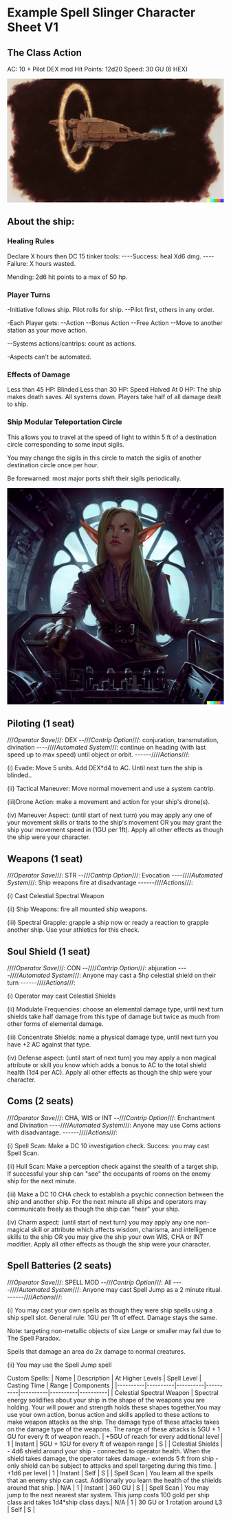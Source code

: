 


# Example Spell Slinger Character Sheet V1

## The Class Action
AC: 10 + Pilot DEX mod
Hit Points: 12d20
Speed: 30 GU (6 HEX)


![fantasy_banner](img/spell_slinger.webp)

## About the ship:
### Healing Rules
Declare X hours then DC 15 tinker tools:
----Success: heal Xd6 dmg.
----Failure: X hours wasted.

Mending: 2d6 hit points to a max of 50 hp.

### Player Turns
-Initiative follows ship. Pilot rolls for ship.
--Pilot first, others in any order.

-Each Player gets:
--Action
--Bonus Action
--Free Action
--Move to another station as your move action.

--Systems actions/cantrips: count as actions.

-Aspects can't be automated.

### Effects of Damage
Less than 45 HP: Blinded
Less than 30 HP: Speed Halved
At 0 HP: The ship makes death saves. All systems down. Players take half of all damage dealt to ship.

### Ship Modular Teleportation Circle
This allows you to travel at the speed of light to within 5 ft of a destination circle corresponding to some input sigils.

You may change the sigils in this circle to match the sigils of another destination circle once per hour.

Be forewarned: most major ports shift their sigils periodically.


![fantasy_banner](img/spell_seat.png)
## Piloting (1 seat)
///_Operator Save_///: DEX
--///_Cantrip Option_///: conjuration, transmutation, divination
----////_Automated System_///: continue on heading (with last speed up to max speed) until object or orbit.
------////_Actions_///:

(i) Evade: Move 5 units. Add DEX*d4 to AC. Until next turn the ship is blinded..

(ii) Tactical Maneuver: Move normal movement and use a system cantrip.

(iii)Drone Action: make a movement and action for your ship's drone(s).

(iv) Maneuver Aspect: (until start of next turn) you may apply any one of your movement skills or traits to the ship's movement OR you may grant the ship your movement speed in (1GU per 1ft). Apply all other effects as though the ship were your character.

## Weapons (1 seat)
///_Operator Save_///: STR
--///_Cantrip Option_///: Evocation
----////_Automated System_///: Ship weapons fire at disadvantage
------////_Actions_///:

(i) Cast Celestial Spectral Weapon

(ii) Ship Weapons: fire all mounted ship weapons.

(iii) Spectral Grapple: grapple a ship now or ready a reaction to grapple another ship. Use your athletics for this check.



## Soul Shield (1 seat)
////_Operator Save_///: CON
--////_Cantrip Option_///: abjuration
----////_Automated System_///: Anyone may cast a 5hp celestial shield on their turn
------////_Actions_///:

(i) Operator may cast Celestial Shields

(ii) Modulate Frequencies: choose an elemental damage type, until next turn shields take half damage from this type of damage but twice as much from other forms of elemental damage.

(iii) Concentrate Shields: name a physical damage type, until next turn you have +2 AC against that type.

(iv) Defense aspect: (until start of next turn) you may apply a non magical attribute or skill you know which adds a bonus to AC to the total shield health (1d4 per AC). Apply all other effects as though the ship were your character.

## Coms (2 seats)
///_Operator Save_///: CHA, WIS or INT
--///_Cantrip Option_///: Enchantment and Divination
----////_Automated System_///: Anyone may use Coms actions with disadvantage.
------////_Actions_///:

(i) Spell Scan: Make a DC 10 investigation check. Succes: you may cast Spell Scan.

(ii) Hull Scan: Make a perception check against the stealth of a target ship. If successful your ship can "see" the occupants of rooms on the enemy ship for the next minute.

(iii) Make a DC 10 CHA check to establish a psychic connection between the ship and another ship. For the next minute all ships and operators may communicate freely as though the ship can "hear" your ship.

(iv) Charm aspect: (until start of next turn) you may apply any one non-magical skill or attribute which affects wisdom, charisma, and intelligence skills to the ship OR you may give the ship your own WIS, CHA or INT modifier. Apply all other effects as though the ship were your character.



## Spell Batteries (2 seats)
///_Operator Save_///: SPELL MOD
--///_Cantrip Option_///: All
----////_Automated System_///: Anyone may cast Spell Jump as a 2 minute ritual.
------////_Actions_///:

(i) You may cast your own spells as though they were ship spells using a ship spell slot. General rule: 1GU per 1ft of effect. Damage stays the same.

Note: targeting non-metallic objects of size Large or smaller may fail due to The Spell Paradox.

Spells that damage an area do 2x damage to normal creatures.

(ii) You may use the Spell Jump spell


Custom Spells:
| Name | Description | At Higher Levels | Spell Level | Casting Time | Range | Components | 
|----------|----------|----------|----------|----------|----------|----------|
| Celestial Spectral Weapon   | Spectral energy solidifies about your ship in the shape of the weapons you are holding. Your will power and strength holds these shapes together.You may use your own action, bonus action and skills applied to these actions to make weapon attacks as the ship. The damage type of these attacks takes on the damage type of the weapons. The range of these attacks is 5GU + 1 GU for every ft of weapon reach.   | +5GU of reach for every additional level   | 1  | Instant   | 5GU + 1GU for every ft of weapon range  | S  | 
| Celestial Shields   | - 4d6 shield around your ship - connected to operator health. When the shield takes damage, the operator takes damage.- extends 5 ft from ship - only shield can be subject to attacks and spell targeting during this time. | +1d6 per level   | 1  | Instant   | Self  | S  |
| Spell Scan   | You learn all the spells that an enemy ship can cast. Additionally you learn the health of the shields around that ship. | N/A   | 1  | Instant  | 360 GU  | S  |
| Spell Scan   | You may jump to the next nearest star system. This jump costs 100 gold per ship class and takes 1d4*ship class days.| N/A   | 1  | 30 GU or 1 rotation around L3 | Self  | S  |